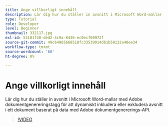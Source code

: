 ```yaml
---
title: Ange villkorligt innehåll
description: Lär dig hur du ställer in avsnitt i Microsoft Word-mallar med Adobe dokumentgenereringstagg för att dynamiskt inkludera eller exkludera avsnitt i ett dokument baserat på data med Adobe dokumentgenererings-API
type: Tutorial
role: Developer
level: Beginner
thumbnail: 332117.jpg
exl-id: 53101f40-ded2-4c9a-8436-ec0ecf00972f
source-git-commit: 49c64965668518fc33539914db1b50132a40ee34
workflow-type: tm+mt
source-wordcount: '68'
ht-degree: 0%

---
```


# Ange villkorligt innehåll

Lär dig hur du ställer in avsnitt i Microsoft Word-mallar med Adobe dokumentgenereringstagg för att dynamiskt inkludera eller exkludera avsnitt i ett dokument baserat på data med Adobe dokumentgenererings-API.

>[!VIDEO](https://video.tv.adobe.com/v/332117?hidetitle=true)
